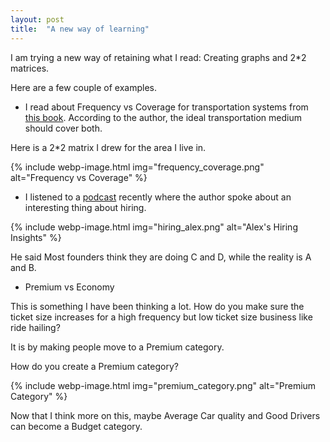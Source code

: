 ```yaml
---
layout: post
title:  "A new way of learning"
---
```


I am trying a new way of retaining what I read: Creating graphs and 2*2 matrices.

Here are a few couple of examples.

- I read about Frequency vs Coverage for transportation systems from [this book](https://goodreads.com/book/show/44451608-better-buses-better-cities). According to the author, the ideal transportation medium should cover both.

Here is a 2*2 matrix I drew for the area I live in.

{% include webp-image.html img="frequency_coverage.png" alt="Frequency vs Coverage" %}

- I listened to a [podcast](https://player.fm/series/venture-stories/the-art-of-great-management-with-alex-maccaw) recently where the author spoke about an interesting thing about hiring.

{% include webp-image.html img="hiring_alex.png" alt="Alex's Hiring Insights" %}

He said Most founders think they are doing C and D, while the reality is A and B.

- Premium vs Economy

This is something I have been thinking a lot. How do you make sure the ticket size increases for a high frequency but low ticket size business like ride hailing?

It is by making people move to a Premium category.

How do you create a Premium category?

{% include webp-image.html img="premium_category.png" alt="Premium Category" %}

Now that I think more on this, maybe Average Car quality and Good Drivers can become a Budget category.
